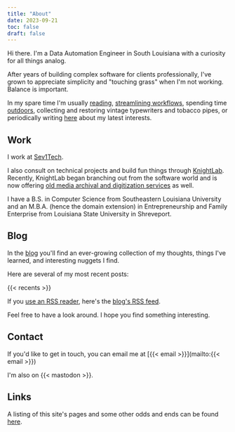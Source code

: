 ```yaml
---
title: "About"
date: 2023-09-21
toc: false
draft: false
---
```


Hi there. I'm a Data Automation Engineer in South Louisiana with a curiosity for all things analog.

After years of building complex software for clients professionally, I've grown to appreciate simplicity and "touching grass" when I'm not working. Balance is important.

In my spare time I'm usually [reading](https://goodreads.com/scottknight), [streamlining workflows](/personal-automations/), spending time [outdoors](/through-the-woods/), collecting and restoring vintage typewriters and tobacco pipes, or periodically writing [here](/blog/) about my latest interests.

## Work

I work at [Sev1Tech](https://sev1tech.com).

I also consult on technical projects and build fun things through [KnightLab](https://knightlab.co). Recently, KnightLab began branching out from the software world and is now offering [old media archival and digitization services](https://knightlab.film) as well.

I have a B.S. in Computer Science from Southeastern Louisiana University and an M.B.A. (hence the domain extension) in Entrepreneurship and Family Enterprise from Louisiana State University in Shreveport.

## Blog

In the [blog](/blog/) you'll find an ever-growing collection of my thoughts, things I've learned, and interesting nuggets I find. 

Here are several of my most recent posts:

{{< recents >}}

If you [use an RSS reader](https://aboutfeeds.com/), here's the [blog's RSS feed](/blog/index.xml).

Feel free to have a look around. I hope you find something interesting.

## Contact

If you'd like to get in touch, you can email me at [{{< email >}}](mailto:{{< email >}})

I'm also on {{< mastodon >}}.

## Links

A listing of this site's pages and some other odds and ends can be found [here](/links/).